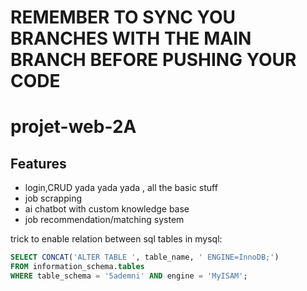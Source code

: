 # REMEMBER TO SYNC YOU BRANCHES WITH THE MAIN BRANCH BEFORE PUSHING YOUR CODE

# projet-web-2A

## Features

- login,CRUD yada yada yada , all the basic stuff
- job scrapping
- ai chatbot with custom knowledge base
- job recommendation/matching system


trick to enable relation between sql tables in mysql:

```sql
SELECT CONCAT('ALTER TABLE ', table_name, ' ENGINE=InnoDB;') 
FROM information_schema.tables 
WHERE table_schema = '5ademni' AND engine = 'MyISAM';
```
